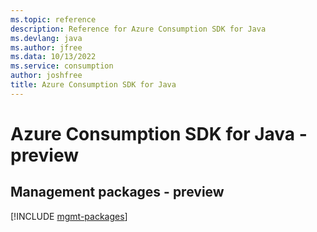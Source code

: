 ```yaml
---
ms.topic: reference
description: Reference for Azure Consumption SDK for Java
ms.devlang: java
ms.author: jfree
ms.data: 10/13/2022
ms.service: consumption
author: joshfree
title: Azure Consumption SDK for Java
---
```

# Azure Consumption SDK for Java - preview

## Management packages - preview
[!INCLUDE [mgmt-packages](consumption-mgmt-index.md)]